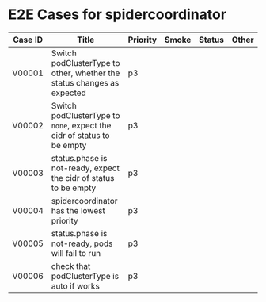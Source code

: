# E2E Cases for spidercoordinator

| Case ID | Title                                                                    | Priority | Smoke | Status | Other |
| ------- | ------------------------------------------------------------------------ | -------- | ----- | ------ | ----- |
| V00001  | Switch podClusterType to other, whether the status changes as expected   | p3       |       |        |       |
| V00002  | Switch podClusterType to `none`, expect the cidr of status to be empty   | p3       |       |        |       |
| V00003  | status.phase is not-ready, expect the cidr of status to be empty         | p3       |       |        |       |
| V00004  | spidercoordinator has the lowest priority                                | p3       |       |        |       |
| V00005  | status.phase is not-ready, pods will fail to run                         | p3       |       |        |       |
| V00006  | check that podClusterType is auto if works                               | p3       |       |        |       |
